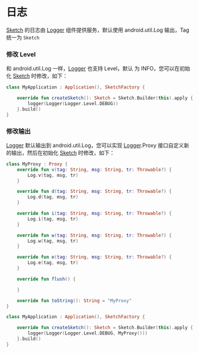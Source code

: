 # 日志

[Sketch] 的日志由 [Logger] 组件提供服务，默认使用 android.util.Log 输出，Tag 统一为 `Sketch`

### 修改 Level

和 android.util.Log 一样，[Logger] 也支持 Level，默认 为 INFO，您可以在初始化 [Sketch] 时修改，如下：

```kotlin
class MyApplication : Application(), SketchFactory {

    override fun createSketch(): Sketch = Sketch.Builder(this).apply {
        logger(Logger(Logger.Level.DEBUG))
    }.build()
}
```

### 修改输出

[Logger] 默认输出到 android.util.Log，您可以实现 [Logger].Proxy 接口自定义新的输出，然后在初始化 [Sketch] 时修改，如下：

```kotlin
class MyProxy : Proxy {
    override fun v(tag: String, msg: String, tr: Throwable?) {
        Log.v(tag, msg, tr)
    }

    override fun d(tag: String, msg: String, tr: Throwable?) {
        Log.d(tag, msg, tr)
    }

    override fun i(tag: String, msg: String, tr: Throwable?) {
        Log.i(tag, msg, tr)
    }

    override fun w(tag: String, msg: String, tr: Throwable?) {
        Log.w(tag, msg, tr)
    }

    override fun e(tag: String, msg: String, tr: Throwable?) {
        Log.e(tag, msg, tr)
    }

    override fun flush() {

    }

    override fun toString(): String = "MyProxy"
}

class MyApplication : Application(), SketchFactory {

    override fun createSketch(): Sketch = Sketch.Builder(this).apply {
        logger(Logger(Logger.Level.DEBUG, MyProxy()))
    }.build()
}
```

[Sketch]: ../../sketch/src/main/java/com/github/panpf/sketch/Sketch.kt

[Logger]: ../../sketch/src/main/java/com/github/panpf/sketch/util/Logger.kt